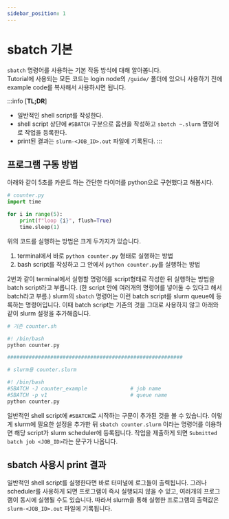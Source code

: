 ```yaml
---
sidebar_position: 1
---
```


# sbatch 기본

`sbatch` 명령어를 사용하는 기본 작동 방식에 대해 알아봅니다.   
Tutorial에 사용되는 모든 코드는 login node의 `/guide/` 폴더에 있으니 사용하기 전에 example code를 복사해서 사용하시면 됩니다.

:::info [**TL;DR**]
- 일반적인 shell script를 작성한다.
- shell script 상단에 `#SBATCH` 구분으로 옵션을 작성하고 `sbatch ~.slurm` 명령어로 작업을 등록한다.
- print된 결과는 `slurm-<JOB_ID>.out` 파일에 기록된다.
:::

## 프로그램 구동 방법

아래와 같이 5초를 카운트 하는 간단한 타이머를 python으로 구현했다고 해봅시다.

```python
# counter.py
import time

for i in range(5):
    print(f"loop {i}", flush=True)
    time.sleep(1)
```
위의 코드를 실행하는 방법은 크게 두가지가 있습니다.

1. terminal에서 바로 `python counter.py` 형태로 실행하는 방법
2. bash script를 작성하고 그 안에서 `python counter.py`를 실행하는 방법

2번과 같이 terminal에서 실행할 명령어를 script형태로 작성한 뒤 실행하는 방법을 batch script라고 부릅니다. (한 script 안에 여러개의 명령어를 넣어둘 수 있다고 해서 batch라고 부름.)
slurm의 `sbatch` 명령어는 이런 batch script를 slurm queue에 등록하는 명령어입니다. 이때 batch script는 기존의 것을 그대로 사용하지 않고 아래와같이 slurm 설정을 추가해줍니다.

```bash
# 기존 counter.sh

#! /bin/bash
python counter.py

#########################################################

# slurm용 counter.slurm

#! /bin/bash
#SBATCH -J counter_example              # job name
#SBATCH -p v1                           # queue name
python counter.py
```

일반적인 shell script에 `#SBATCH`로 시작하는 구문이 추가된 것을 볼 수 있습니다.
이렇게 slurm에 필요한 설정을 추가한 뒤 `sbatch counter.slurm` 이라는 명령어를 이용하면 해당 script가 slurm scheduler에 등록됩니다.
작업을 제출하게 되면 `Submitted batch job <JOB_ID>`라는 문구가 나옵니다.

## sbatch 사용시 print 결과

일반적인 shell script를 실행한다면 바로 터미널에 로그들이 출력됩니다.
그러나 scheduler를 사용하게 되면 프로그램이 즉시 실행되지 않을 수 있고, 여러개의 프로그램이 동시에 실행될 수도 있습니다.
따라서 slurm을 통해 실행한 프로그램의 출력값은 `slurm-<JOB_ID>.out` 파일에 기록됩니다.